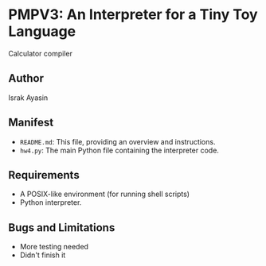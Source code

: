 ﻿# PMPV3: An Interpreter for a Tiny Toy Language

Calculator compiler

## Author

Israk Ayasin

## Manifest

- `README.md`: This file, providing an overview and instructions.
- `hw4.py`: The main Python file containing the interpreter code.


## Requirements

- A POSIX-like environment (for running shell scripts)
- Python interpreter.


## Bugs and Limitations
- More testing needed
- Didn't finish it

